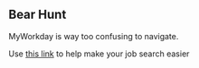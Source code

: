 ## Bear Hunt

MyWorkday is way too confusing to navigate.

Use [this link](https://c-kitt.github.io/Brown-Jobs/) to help make your job search easier



